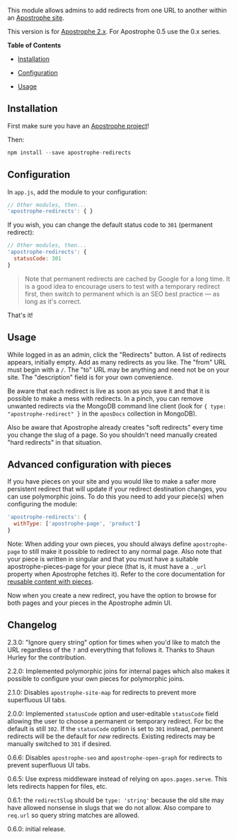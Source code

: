 This module allows admins to add redirects from one URL to another within an [Apostrophe site](http://apostrophecms.org/).

This version is for [Apostrophe 2.x](http://apostrophecms.org/). For Apostrophe 0.5 use the 0.x series.

**Table of Contents**

* [Installation](#installation)

* [Configuration](#configuration)

* [Usage](#usage)

## <a id="installation"></a> Installation

First make sure you have an [Apostrophe project](http://apostrophecms.org/)!

Then:

```javascript
npm install --save apostrophe-redirects
```

## <a id="installation"></a> Configuration

In `app.js`, add the module to your configuration:

```javascript
// Other modules, then...
'apostrophe-redirects': { }
```

If you wish, you can change the default status code to `301` (permanent redirect):

```javascript
// Other modules, then...
'apostrophe-redirects': {
  statusCode: 301
}
```

> Note that permanent redirects are cached by Google for a long time. It is a good idea to encourage users to test with a temporary redirect first, then switch to permanent which is an SEO best practice — as long as it's correct.

That's it!

## <a id="usage"></a> Usage

While logged in as an admin, click the "Redirects" button. A list of redirects appears, initially empty. Add as many redirects as you like. The "from" URL must begin with a `/`. The "to" URL may be anything and need not be on your site. The "description" field is for your own convenience.

Be aware that each redirect is live as soon as you save it and that it is possible to make a mess with redirects. In a pinch, you can remove unwanted redirects via the MongoDB command line client (look for `{ type: "apostrophe-redirect" }` in the `aposDocs` collection in MongoDB).

Also be aware that Apostrophe already creates "soft redirects" every time you change the slug of a page. So you shouldn't need manually created "hard redirects" in that situation.

## Advanced configuration with pieces

If you have pieces on your site and you would like to make a safer more persistent redirect that will update if your redirect destination changes, you can use polymorphic joins. To do this you need to add your piece(s) when configuring the module:

```javascript
'apostrophe-redirects': {
  withType: ['apostrophe-page', 'product']
}
```

Note: When adding your own pieces, you should always define `apostrophe-page` to still make it possible to redirect to any normal page. Also note that your piece is written in singular and that you must have a suitable apostrophe-pieces-page for your piece (that is, it must have a `._url` property when Apostrophe fetches it). Refer to the core documentation for [reusable content with pieces](https://apostrophecms.org/docs/tutorials/getting-started/reusable-content-with-pieces.html#displaying-a-directory-of-people-on-a-page-with-code-apostrophe-pieces-pages-code).

Now when you create a new redirect, you have the option to browse for both pages and your pieces in the Apostrophe admin UI.

## Changelog

2.3.0: "Ignore query string" option for times when you'd like to match the URL regardless of the `?` and everything that follows it. Thanks to Shaun Hurley for the contribution.

2.2.0: Implemented polymorphic joins for internal pages which also makes it possible to configure your own pieces for polymorphic joins.

2.1.0: Disables `apostrophe-site-map` for redirects to prevent more superfluous UI tabs.

2.0.0: Implemented `statusCode` option and user-editable `statusCode` field allowing the user to choose a permanent or temporary redirect. For bc the default is still `302`. If the `statusCode` option is set to `301` instead, permanent redirects will be the default for *new* redirects. Existing redirects may be manually switched to `301` if desired.

0.6.6: Disables `apostrophe-seo` and `apostrophe-open-graph` for redirects to prevent superfluous UI tabs.

0.6.5: Use express middleware instead of relying on `apos.pages.serve`. This lets redirects happen for files, etc.

0.6.1: the `redirectSlug` should be `type: 'string'` because the old site may have allowed nonsense in slugs that we do not allow. Also compare to `req.url` so query string matches are allowed.

0.6.0: initial release.
